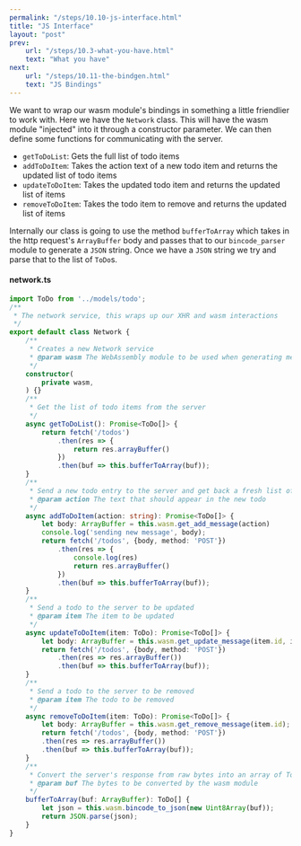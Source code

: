 ```yaml
---
permalink: "/steps/10.10-js-interface.html"
title: "JS Interface"
layout: "post"
prev: 
    url: "/steps/10.3-what-you-have.html"
    text: "What you have"
next:
    url: "/steps/10.11-the-bindgen.html"
    text: "JS Bindings"
---
```

<div class="explain">
<p>We want to wrap our wasm module's bindings in something a little friendlier to work with. Here we have the <code>Network</code> class. This will have the wasm module "injected" into it through a constructor parameter. We can then define some functions for communicating with the server.</p>
<ul>
<li><code>getToDoList</code>: Gets the full list of todo items</li>
<li><code>addToDoItem</code>: Takes the action text of a new todo item and returns the updated list of todo items</li>
<li><code>updateToDoItem</code>: Takes the updated todo item and returns the updated list of items</li>
<li><code>removeToDoItem</code>: Takes the todo item to remove and returns the updated list of items</li>
</ul>

<p>Internally our class is going to use the method <code>bufferToArray</code> which takes in the http request's <code>ArrayBuffer</code> body and passes that to our <code>bincode_parser</code> module to generate a <code>JSON</code> string. Once we have a <code>JSON</code> string we try and parse that to the list of <code>ToDo</code>s.</p>
</div>

#### network.ts
```typescript
import ToDo from '../models/todo';
/**
 * The network service, this wraps up our XHR and wasm interactions
 */
export default class Network {
    /**
     * Creates a new Network service
     * @param wasm The WebAssembly module to be used when generating messages
     */
    constructor(
        private wasm,
    ) {}
    /**
     * Get the list of todo items from the server
     */
    async getToDoList(): Promise<ToDo[]> {
        return fetch('/todos')
            .then(res => {
                return res.arrayBuffer()
            })
            .then(buf => this.bufferToArray(buf));
    }
    /**
     * Send a new todo entry to the server and get back a fresh list of todos
     * @param action The text that should appear in the new todo
     */
    async addToDoItem(action: string): Promise<ToDo[]> {
        let body: ArrayBuffer = this.wasm.get_add_message(action)
        console.log('sending new message', body);
        return fetch('/todos', {body, method: 'POST'})
            .then(res => {
                console.log(res)
                return res.arrayBuffer()
            })
            .then(buf => this.bufferToArray(buf));
    }
    /**
     * Send a todo to the server to be updated
     * @param item The item to be updated
     */
    async updateToDoItem(item: ToDo): Promise<ToDo[]> {
        let body: ArrayBuffer = this.wasm.get_update_message(item.id, item.complete, item.action);
        return fetch('/todos', {body, method: 'POST'})
            .then(res => res.arrayBuffer())
            .then(buf => this.bufferToArray(buf));
    }
    /**
     * Send a todo to the server to be removed
     * @param item The todo to be removed
     */
    async removeToDoItem(item: ToDo): Promise<ToDo[]> {
        let body: ArrayBuffer = this.wasm.get_remove_message(item.id);
        return fetch('/todos', {body, method: 'POST'})
        .then(res => res.arrayBuffer())
        .then(buf => this.bufferToArray(buf));
    }
    /**
     * Convert the server's response from raw bytes into an array of ToDo items
     * @param buf The bytes to be converted by the wasm module
     */
    bufferToArray(buf: ArrayBuffer): ToDo[] {
        let json = this.wasm.bincode_to_json(new Uint8Array(buf));
        return JSON.parse(json);
    }
}
```